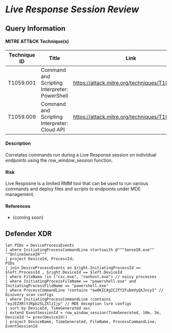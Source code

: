 # *Live Response Session Review*

## Query Information

#### MITRE ATT&CK Technique(s)

| Technique ID | Title    | Link    |
| ---  | --- | --- |
| T1059.001 | Command and Scripting Interpreter: PowerShell | https://attack.mitre.org/techniques/T1059/001/ |
| T1059.009 | Command and Scripting Interpreter: Cloud API | https://attack.mitre.org/techniques/T1059/009/ |

#### Description
Correlates commands run during a Live Response session on individual endpoints using the row_window_session function.

#### Risk
Live Resposne is a limited RMM tool that can be used to run various commands and deploy files and scripts to endpoints under MDE management.

#### References
- (coming soon)
  
## Defender XDR
```KQL
let PIDs = DeviceProcessEvents
| where InitiatingProcessCommandLine startswith @"""SenseIR.exe"" ""OnlineSenseIR"""
| project DeviceId, ProcessId;
PIDs
| join DeviceProcessEvents on $right.InitiatingProcessId == $left.ProcessId , $right.DeviceId == $left.DeviceId
| where FileName !in ("csc.exe", "conhost.exe") // noisy processes
| where InitiatingProcessFileName == "powershell.exe" and InitiatingProcessFileName == "powershell.exe"
| where ProcessCommandLine !contains "ew0KICAgICJTY2FubmVyQXJncyI" // Disovery scan configs
| where InitiatingProcessCommandLine !contains "eyJEZXRlY3Rpb25LZXlzIjp" // MDE deception lure configs
| sort by DeviceId, TimeGenerated asc
| extend EventSessionId = row_window_session(TimeGenerated, 10m, 3m, DeviceId != prev(DeviceId))
| project DeviceName, TimeGenerated, FileName, ProcessCommandLine, EventSessionId
```

